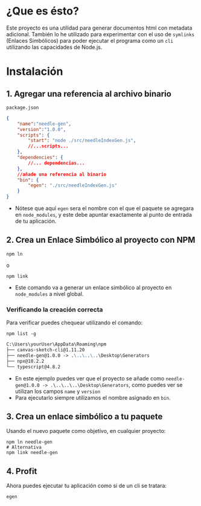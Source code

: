 # ¿Que es ésto?
Este proyecto es una utilidad para generar documentos html con metadata adicional.
También lo he utilizado para experimentar con el uso de `symlinks` (Enlaces Simbólicos) para poder ejecutar el programa como un `cli` utilizando las capacidades de Node.js.

# Instalación

## 1. Agregar una referencia al archivo binario

`package.json`
```json
{
	"name":"needle-gen",
	"version":"1.0.0",
	"scripts": {
		"start": "node ./src/needleIndexGen.js",
		//...scripts...
	},
	"dependencies": {
		//... dependencias...
	},
	//añade una referencia al binario
	"bin": {
		"egen": "./src/needleIndexGen.js"
	}
}
```
- Nótese que aquí `egen` sera el nombre con el que el paquete se agregara en `node_modules`, y este debe apuntar exactamente al punto de entrada de tu aplicación.

## 2. Crea un Enlace Simbólico al proyecto con NPM

```shell
npm ln
```
o
```shell
npm link
```
- Este comando va a generar un enlace simbólico al proyecto en `node_modules` a nivel global.
### Verificando la creación correcta
Para verificar puedes chequear utilizando el comando:
```shell
npm list -g
```
```md
C:\Users\yourUser\AppData\Roaming\npm
├── canvas-sketch-cli@1.11.20
├── needle-gen@1.0.0 -> .\..\..\..\Desktop\Generators
├── npx@10.2.2
└── typescript@4.8.2
```
- En este ejemplo puedes ver que el proyecto se añade como `needle-gen@1.0.0 -> .\..\..\..\Desktop\Generators`, como puedes ver se utilizan los campos `name` y `version`
- Para ejecutarlo siempre utilizamos el nombre asignado en `bin`.

## 3. Crea un enlace simbólico a tu paquete
Usando el nuevo paquete como objetivo, en cualquier proyecto:
```shell
npm ln needle-gen
# Alternativa
npm link needle-gen
```

## 4. Profit
Ahora puedes ejecutar tu aplicación como si de un cli se tratara:
```shell
egen
```
